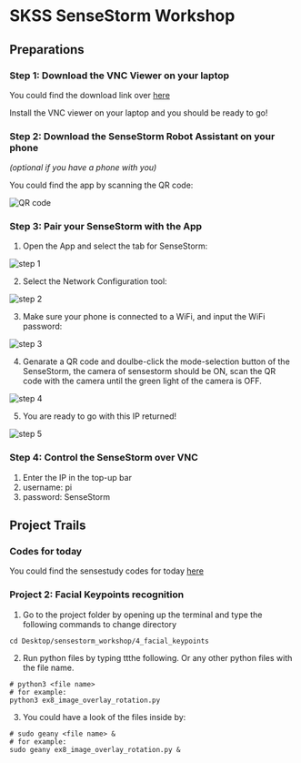 # SKSS SenseStorm Workshop

## Preparations

### Step 1: Download the VNC Viewer on your laptop
You could find the download link over [here](https://www.realvnc.com/en/connect/download/viewer/windows/)

Install the VNC viewer on your laptop and you should be ready to go!

### Step 2: Download the SenseStorm Robot Assistant on your phone 
_(optional if you have a phone with you)_

You could find the app by scanning the QR code:

![QR code](../main/IFTTT/support/vnc.PNG)

### Step 3: Pair your SenseStorm with the App
1. Open the App and select the tab for SenseStorm:

![step 1](../main/IFTTT/support/app1.PNG)

2. Select the Network Configuration tool:

![step 2](../main/IFTTT/support/app2.PNG)

3. Make sure your phone is connected to a WiFi, and input the WiFi password:

![step 3](../main/IFTTT/support/app3.PNG)

4. Genarate a QR code and doulbe-click the mode-selection button of the SenseStorm, the camera of sensestorm should be ON, scan the QR code with the camera until the green light of the camera is OFF.

![step 4](../main/IFTTT/support/app4.PNG)

5. You are ready to go with this IP returned!

![step 5](../main/IFTTT/support/app5.PNG)

### Step 4: Control the SenseStorm over VNC
1. Enter the IP in the top-up bar
2. username: pi
3. password: SenseStorm

## Project Trails

### Codes for today
You could find the sensestudy codes for today [here](https://raw.githubusercontent.com/yzhang0301/codes/master/overlay.py)

### Project 2: Facial Keypoints recognition
1. Go to the project folder by opening up the terminal and type the following commands to change directory
```
cd Desktop/sensestorm_workshop/4_facial_keypoints
```
2. Run python files by typing ttthe following. Or any other python files with the file name.
```
# python3 <file name>
# for example:
python3 ex8_image_overlay_rotation.py
```
3. You could have a look of the files inside by:
```
# sudo geany <file name> &
# for example:
sudo geany ex8_image_overlay_rotation.py &
```
